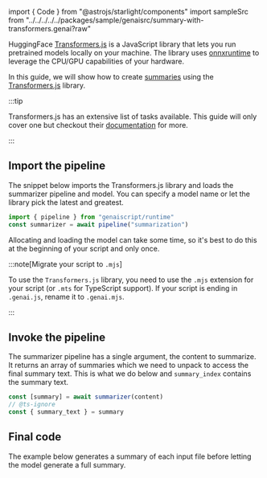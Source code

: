 import { Code } from "@astrojs/starlight/components"
import sampleSrc from "../../../../../packages/sample/genaisrc/summary-with-transformers.genai?raw"


HuggingFace [Transformers.js](https://huggingface.co/docs/transformers.js/index) is a JavaScript library
that lets you run pretrained models locally on your machine. The library uses [onnxruntime](https://onnxruntime.ai/)
to leverage the CPU/GPU capabilities of your hardware.

In this guide, we will show how to create [summaries](https://huggingface.co/tasks/summarization) using the [Transformers.js](https://huggingface.co/docs/transformers.js/api/pipelines#module_pipelines.SummarizationPipeline) library.

:::tip

Transformers.js has an extensive list of tasks available. This guide will only cover one but checkout their [documentation](https://huggingface.co/docs/transformers.js/pipelines#tasks)
for more.

:::

## Import the pipeline

The snippet below imports the Transformers.js library and loads the summarizer pipeline and model.
You can specify a model name or let the library pick the latest and greatest.

```js
import { pipeline } from "genaiscript/runtime"
const summarizer = await pipeline("summarization")
```

Allocating and loading the model can take some time, 
so it's best to do this at the beginning of your script
and only once.

:::note[Migrate your script to `.mjs`]

To use the `Transformers.js` library, you need to use the `.mjs` extension for your script (or `.mts` for TypeScript support).
If your script is ending in `.genai.js`, rename it to `.genai.mjs`.

:::

## Invoke the pipeline

The summarizer pipeline has a single argument, the content to summarize. It returns an array of summaries
which we need to unpack to access the final summary text. This is what we do below and `summary_index` contains the summary text.

```js
const [summary] = await summarizer(content)
// @ts-ignore
const { summary_text } = summary
```

## Final code

The example below generates a summary of each input file
before letting the model generate a full summary.

<Code
    title="transformers.genai.mjs"
    code={sampleSrc}
    wrap={true}
    lang="js"
/>